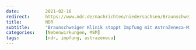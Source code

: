 ```yaml
---
date:          2021-02-16
redirect:      https://www.ndr.de/nachrichten/niedersachsen/Braunschweiger-Klinik-stoppt-Impfung-mit-AstraZeneca-Mittel,astrazeneca162.html
title:         NDR
subtitle:      "Braunschweiger Klinik stoppt Impfung mit AstraZeneca-Mittel"
categories:    [Nebenwirkungen, MSM]
tags:          [ndr, impfung, astrazeneca]
---
```

